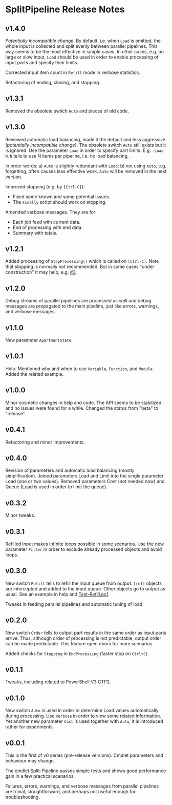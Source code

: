 SplitPipeline Release Notes
===========================

## v1.4.0

*Potentially incompatible change*. By default, i.e. when `Load` is omitted, the
whole input is collected and split evenly between parallel pipelines. This way
seems to be the most effective in simple cases. In other cases, e.g. on large
or slow input, `Load` should be used in order to enable processing of input
parts and specify their limits.

Corrected input item count in `Refill` mode in verbose statistics.

Refactoring of ending, closing, and stopping.

## v1.3.1

Removed the obsolete switch `Auto` and pieces of old code.

## v1.3.0

Reviewed automatic load balancing, made it the default and less aggressive
(*potentially incompatible change*). The obsolete switch `Auto` still exists
but it is ignored. Use the parameter `Load` in order to specify part limits.
E.g. `-Load N,N` tells to use N items per pipeline, i.e. no load balancing.

In order words: a) `Auto` is slightly redundant with `Load`; b) not using
`Auto`, e.g. forgetting, often causes less effective work. `Auto` will be
removed in the next version.

Improved stopping (e.g. by `[Ctrl-C]`):

- Fixed some known and some potential issues.
- The `Finally` script should work on stopping.

Amended verbose messages. They are for:

- Each job feed with current data.
- End of processing with end data.
- Summary with totals.

## v1.2.1

Added processing of `StopProcessing()` which is called on `[Ctrl-C]`. Note that
stopping is normally not recommended. But in some cases "under construction" it
may help, e.g. [#3](https://github.com/nightroman/SplitPipeline/issues/3).

## v1.2.0

Debug streams of parallel pipelines are processed as well and debug messages
are propagated to the main pipeline, just like errors, warnings, and verbose
messages.

## v1.1.0

New parameter `ApartmentState`.

## v1.0.1

Help. Mentioned why and when to use `Variable`, `Function`, and `Module`. Added
the related example.

## v1.0.0

Minor cosmetic changes in help and code. The API seems to be stabilized and no
issues were found for a while. Changed the status from "beta" to "release".

## v0.4.1

Refactoring and minor improvements.

## v0.4.0

Revision of parameters and automatic load balancing (mostly simplification).
Joined parameters Load and Limit into the single parameter Load (one or two
values). Removed parameters Cost (not needed now) and Queue (Load is used in
order to limit the queue).

## v0.3.2

Minor tweaks.

## v0.3.1

Refilled input makes infinite loops possible in some scenarios. Use the new
parameter `Filter` in order to exclude already processed objects and avoid
loops.

## v0.3.0

New switch `Refill` tells to refill the input queue from output. `[ref]`
objects are intercepted and added to the input queue. Other objects go to
output as usual. See an example in help and
[Test-Refill.ps1](https://github.com/nightroman/SplitPipeline/blob/master/Tests/Test-Refill.ps1).

Tweaks in feeding parallel pipelines and automatic tuning of load.

## v0.2.0

New switch `Order` tells to output part results in the same order as input
parts arrive. Thus, although order of processing is not predictable, output
order can be made predictable. This feature open doors for more scenarios.

Added checks for `Stopping` in `EndProcessing` (faster stop on `Ctrl+C`).

## v0.1.1

Tweaks, including related to PowerShell V3 CTP2.

## v0.1.0

New switch `Auto` is used in order to determine Load values automatically during
processing. Use `Verbose` in order to view some related information. Yet another
new parameter `Cost` is used together with `Auto`; it is introduced rather for
experiments.

## v0.0.1

This is the first of v0 series (pre-release versions). Cmdlet parameters and
behaviour may change.

The cmdlet Split-Pipeline passes simple tests and shows good performance gain
in a few practical scenarios.

Failures, errors, warnings, and verbose messages from parallel pipelines are
trivial, straightforward, and perhaps not useful enough for troubleshooting.
